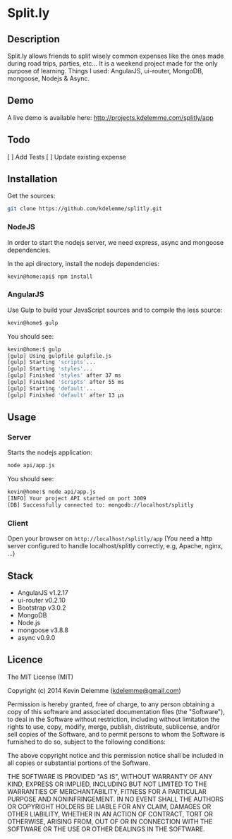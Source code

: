 # Split.ly


## Description

Split.ly allows friends to split wisely common expenses like the ones made during road trips, parties, etc... It is a weekend project made for the only purpose of learning. Things I used: AngularJS, ui-router, MongoDB, mongoose, Nodejs & Async.

## Demo

A live demo is available here: http://projects.kdelemme.com/splitly/app


## Todo
[ ] Add Tests
[ ] Update existing expense

## Installation

Get the sources:
```bash
git clone https://github.com/kdelemme/splitly.git
```

### NodeJS

In order to start the nodejs server, we need express, async and mongoose dependencies.

In the api directory, install the nodejs dependencies:
```bash
kevin@home:api$ npm install
```

### AngularJS

Use Gulp to build your JavaScript sources and to compile the less source:
```bash
kevin@home$ gulp
```

You should see:
```bash
kevin@home:$ gulp
[gulp] Using gulpfile gulpfile.js
[gulp] Starting 'scripts'...
[gulp] Starting 'styles'...
[gulp] Finished 'styles' after 37 ms
[gulp] Finished 'scripts' after 55 ms
[gulp] Starting 'default'...
[gulp] Finished 'default' after 13 μs
```

## Usage

### Server

Starts the nodejs application:
```bash
node api/app.js
```

You should see:
```bash
kevin@home:$ node api/app.js 
[INFO] Your project API started on port 3009
[DB] Successfully connected to: mongodb://localhost/splitly
```

### Client

Open your browser on `http://localhost/splitly/app` (You need a http server configured to handle localhost/splitly correctly, e.g, Apache, nginx, ...)

## Stack

* AngularJS v1.2.17
* ui-router v0.2.10
* Bootstrap v3.0.2
* MongoDB 
* Node.js
* mongoose v3.8.8
* async v0.9.0

## Licence
The MIT License (MIT)

Copyright (c) 2014 Kevin Delemme (kdelemme@gmail.com)

Permission is hereby granted, free of charge, to any person obtaining a copy
of this software and associated documentation files (the "Software"), to deal
in the Software without restriction, including without limitation the rights
to use, copy, modify, merge, publish, distribute, sublicense, and/or sell
copies of the Software, and to permit persons to whom the Software is
furnished to do so, subject to the following conditions:

The above copyright notice and this permission notice shall be included in
all copies or substantial portions of the Software.

THE SOFTWARE IS PROVIDED "AS IS", WITHOUT WARRANTY OF ANY KIND, EXPRESS OR
IMPLIED, INCLUDING BUT NOT LIMITED TO THE WARRANTIES OF MERCHANTABILITY,
FITNESS FOR A PARTICULAR PURPOSE AND NONINFRINGEMENT. IN NO EVENT SHALL THE
AUTHORS OR COPYRIGHT HOLDERS BE LIABLE FOR ANY CLAIM, DAMAGES OR OTHER
LIABILITY, WHETHER IN AN ACTION OF CONTRACT, TORT OR OTHERWISE, ARISING FROM,
OUT OF OR IN CONNECTION WITH THE SOFTWARE OR THE USE OR OTHER DEALINGS IN
THE SOFTWARE.
